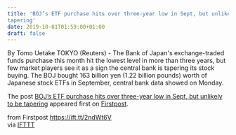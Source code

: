 ```yaml
---
title: 'BOJ’s ETF purchase hits over three-year low in Sept, but unlikely to be
tapering'
date: 2019-10-01T01:59:00+01:00
draft: false
---
```


By Tomo Uetake TOKYO (Reuters) - The Bank of Japan's exchange-traded funds purchase this month hit the lowest level in more than three years, but few market players see it as a sign the central bank is tapering its stock buying. The BOJ bought 163 billion yen (1.22 billion pounds) worth of Japanese stock ETFs in September, central bank data showed on Monday.

The post [BOJ’s ETF purchase hits over three-year low in Sept, but unlikely to be tapering](http://www.firstpost.com/business/bojs-etf-purchase-hits-over-three-year-low-in-sept-but-unlikely-to-be-tapering-7429201.html) appeared first on [Firstpost](http://www.firstpost.com).

  
  
from Firstpost https://ift.tt/2ndWt6V  
via [IFTTT](https://ifttt.com/?ref=da&site=blogger)
